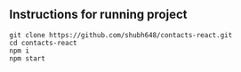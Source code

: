 

## Instructions for running project
```
git clone https://github.com/shubh648/contacts-react.git
cd contacts-react
npm i
npm start
```
